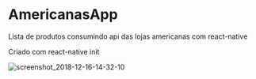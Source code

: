# AmericanasApp

Lista de produtos consumindo api das lojas americanas com react-native

Criado com react-native init

![screenshot_2018-12-16-14-32-10](https://user-images.githubusercontent.com/7838303/50056244-9e7c6d00-0140-11e9-8fdc-7a2e1bc6fe04.png)
